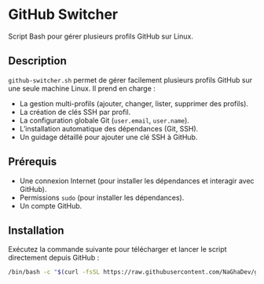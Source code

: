 # GitHub Switcher

Script Bash pour gérer plusieurs profils GitHub sur Linux.

## Description

`github-switcher.sh` permet de gérer facilement plusieurs profils GitHub sur une seule machine Linux. Il prend en charge :
- La gestion multi-profils (ajouter, changer, lister, supprimer des profils).
- La création de clés SSH par profil.
- La configuration globale Git (`user.email`, `user.name`).
- L’installation automatique des dépendances (Git, SSH).
- Un guidage détaillé pour ajouter une clé SSH à GitHub.

## Prérequis

- Une connexion Internet (pour installer les dépendances et interagir avec GitHub).
- Permissions `sudo` (pour installer les dépendances).
- Un compte GitHub.

## Installation

Exécutez la commande suivante pour télécharger et lancer le script directement depuis GitHub :

```bash
/bin/bash -c "$(curl -fsSL https://raw.githubusercontent.com/NaGhaDev/github-switcher/main/github-switcher.sh)"